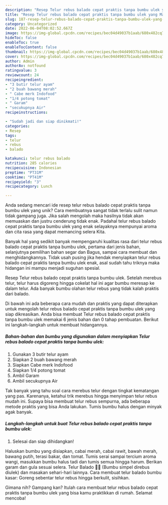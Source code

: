 ```yaml
---
description: "Resep Telur rebus balado cepat praktis tanpa bumbu ulek yang Mantap"
title: "Resep Telur rebus balado cepat praktis tanpa bumbu ulek yang Mantap"
slug: 187-resep-telur-rebus-balado-cepat-praktis-tanpa-bumbu-ulek-yang-mantap
category: Uncategorized
date: 2022-06-04T08:02:52.667Z
image: https://img-global.cpcdn.com/recipes/bec04d49037b1aab/680x482cq70/telur-rebus-balado-cepat-praktis-tanpa-bumbu-ulek-foto-resep-utama.jpg
hideToc: false
enableToc: true
enableTocContent: false
thumbnail: https://img-global.cpcdn.com/recipes/bec04d49037b1aab/680x482cq70/telur-rebus-balado-cepat-praktis-tanpa-bumbu-ulek-foto-resep-utama.jpg
cover: https://img-global.cpcdn.com/recipes/bec04d49037b1aab/680x482cq70/telur-rebus-balado-cepat-praktis-tanpa-bumbu-ulek-foto-resep-utama.jpg
author: Admin
authorAv: notfound
ratingvalue: 3
reviewcount: 24
recipeingredient:
- "3 butir telur ayam"
- "2 buah bawang merah"
- " Cabe merk Indofood"
- "1/4 potong tomat"
- " Garam"
- "secukupnya Air"
recipeinstructions:

- "Sudah jadi dan siap dinikmati!"
categories:
- Resep
tags:
- telur
- rebus
- balado

katakunci: telur rebus balado 
nutrition: 285 calories
recipecuisine: Indonesian
preptime: "PT31M"
cooktime: "PT41M"
recipeyield: "3"
recipecategory: Lunch

---
```





Anda sedang mencari ide resep telur rebus balado cepat praktis tanpa bumbu ulek yang unik? Cara membuatnya sangat tidak terlalu sulit namun tidak gampang juga. Jika salah mengolah maka hasilnya tidak akan memuaskan dan justru cenderung tidak enak. Padahal telur rebus balado cepat praktis tanpa bumbu ulek yang enak selayaknya mempunyai aroma dan cita rasa yang dapat memancing selera Kita.





Banyak hal yang sedikit banyak mempengaruhi kualitas rasa dari telur rebus balado cepat praktis tanpa bumbu ulek, pertama dari jenis bahan, selanjutnya pemilihan bahan segar dan Bagus, sampai cara membuat dan menghidangkannya. Tidak usah pusing jika hendak menyiapkan telur rebus balado cepat praktis tanpa bumbu ulek enak,      asal sudah tahu triknya maka hidangan ini mampu menjadi suguhan spesial.














Resep Telur rebus balado cepat praktis tanpa bumbu ulek. Setelah merebus telur, telur harus digoreng hingga cokelat hal ini agar bumbu meresap ke dalam telur. Ada banyak bumbu olahan telur rebus yang tidak kalah praktis dari balado.






Di bawah ini ada beberapa cara mudah dan praktis yang dapat diterapkan untuk mengolah telur rebus balado cepat praktis tanpa bumbu ulek yang siap dikreasikan. Anda bisa membuat Telur rebus balado cepat praktis tanpa bumbu ulek memakai 6 jenis bahan dan 0 tahap pembuatan. Berikut ini langkah-langkah untuk membuat hidangannya.

<!--inarticleads1-->

##### Bahan-bahan dan bumbu yang digunakan dalam menyiapkan Telur rebus balado cepat praktis tanpa bumbu ulek:

1. Gunakan 3 butir telur ayam
1. Siapkan 2 buah bawang merah
1. Siapkan  Cabe merk Indofood
1. Siapkan 1/4 potong tomat
1. Ambil  Garam
1. Ambil secukupnya Air


Tak banyak yang tahu soal cara merebus telur dengan tingkat kematangan yang pas. Karenanya, ketahui trik merebus hingga menyimpan telur rebus mudah ini. Supaya bisa membuat telur rebus sempurna, ada beberapa metode praktis yang bisa Anda lakukan. Tumis bumbu halus dengan minyak agak banyak. 

<!--inarticleads2-->

##### Langkah-langkah untuk buat Telur rebus balado cepat praktis tanpa bumbu ulek:


1. Selesai dan siap dihidangkan!

Haluskan bumbu yang disiapkan, cabai merah, cabai rawit, bawah merah, bawang putih, terasi bakar, dan tomat. Tumis serai sampai tercium aroma wangi, masukkan bumbu halus tadi dan tumis semua hingga harum. Berikan garam dan gula sesuai selera. Telur Balado 🥚🥚 (Bumbu simpel direbus diulek) dan masakan sehari-hari lainnya. Cara membuat telur balado bumbu kasar: Goreng sebentar telur rebus hingga berkulit, sisihkan. 

Gimana nih? Gampang kan? Itulah cara membuat telur rebus balado cepat praktis tanpa bumbu ulek yang bisa kamu praktikkan di rumah. Selamat mencoba!
